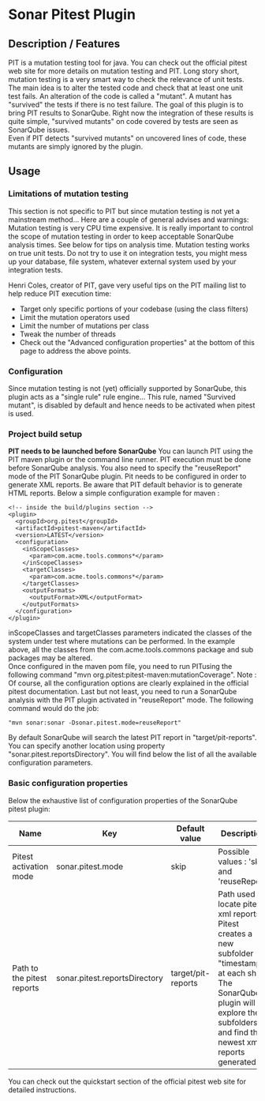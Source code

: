 Sonar Pitest Plugin
===================

Description / Features
----------------------
PIT is a mutation testing tool for java. You can check out the official pitest web site for more details on mutation testing and PIT. 
Long story short, mutation testing is a very smart way to check the relevance of unit tests. The main idea is to alter the tested code and check that at least one unit test fails. An alteration of the code is called a "mutant". A mutant has "survived" the tests if there is no test failure. 
The goal of this plugin is to bring PIT results to SonarQube. Right now the integration of these results is quite simple, "survived mutants" on code covered by tests are seen as SonarQube issues.  
Even if PIT detects "survived mutants" on uncovered lines of code, these mutants are simply ignored by the plugin. 

Usage
-----
### Limitations of mutation testing
This section is not specific to PIT but since mutation testing is not yet a mainstream method... Here are a couple of general advises and warnings:
Mutation testing is very CPU time expensive. It is really important to control the scope of mutation testing in order to keep acceptable SonarQube analysis times. See below for tips on analysis time.
Mutation testing works on true unit tests. Do not try to use it on integration tests, you might mess up your database, file system, whatever external system used by your integration tests.  


Henri Coles, creator of PIT, gave very useful tips on the PIT mailing list to help reduce PIT execution time:
* Target only specific portions of your codebase (using the class filters)
* Limit the mutation operators used
* Limit the number of mutations per class
* Tweak the number of threads 
* Check out the "Advanced configuration properties" at the bottom of this page to address the above points.

### Configuration
Since mutation testing is not (yet) officially supported by SonarQube, this plugin acts as a "single rule" rule engine... This rule, named "Survived mutant", is disabled by default and hence needs to be activated when pitest is used. 

### Project build setup
**PIT needs to be launched before SonarQube**
You can launch PIT using the PIT maven plugin or the command line runner. PIT execution must be done before SonarQube analysis. You also need to specify the "reuseReport" mode of the PIT SonarQube plugin. 
Pit needs to be configured in order to generate XML reports. Be aware that PIT default behavior is to generate HTML reports.  Below a simple configuration example for maven :

    <!-- inside the build/plugins section -->
    <plugin>
      <groupId>org.pitest</groupId>
      <artifactId>pitest-maven</artifactId>
      <version>LATEST</version>
      <configuration>
        <inScopeClasses>
          <param>com.acme.tools.commons*</param>
        </inScopeClasses>
        <targetClasses>
          <param>com.acme.tools.commons*</param>
        </targetClasses>
        <outputFormats>
          <outputFormat>XML</outputFormat>	
        </outputFormats>
      </configuration>
    </plugin>
    
inScopeClasses and targetClasses parameters indicated the classes of the system under test where mutations can be performed. In the example above, all the classes from the com.acme.tools.commons package and sub packages may be altered.  
Once configured in the maven pom file, you need to run PITusing the following command "mvn org.pitest:pitest-maven:mutationCoverage". 
Note : Of course, all the configuration options are clearly explained in the official pitest documentation. 
Last but not least, you need to run a SonarQube analysis with the PIT plugin activated in "reuseReport" mode. The following command would do the job:

    "mvn sonar:sonar -Dsonar.pitest.mode=reuseReport"

By default SonarQube will search the latest PIT report in "target/pit-reports". You can specify another location using property "sonar.pitest.reportsDirectory". 
You will find below the list of all the available configuration parameters. 

### Basic configuration properties
Below the exhaustive list of configuration properties of the SonarQube pitest plugin:

| Name | Key | Default value | Description |
|------|-----|---------------|-------------|
| Pitest activation mode | sonar.pitest.mode | skip | Possible values : 'skip' and 'reuseReport' |
| Path to the pitest reports | sonar.pitest.reportsDirectory | target/pit-reports |Path used to locate pitest xml reports. Pitest creates a new subfolder "timestamp" at each shot. The SonarQube plugin will explore these subfolders and find the newest xml reports generated. |

You can check out the quickstart section of the official pitest web site for detailed instructions.